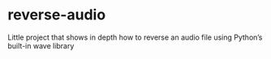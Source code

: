 # reverse-audio
Little project that shows in depth how to reverse an audio file using Python’s built-in wave library
